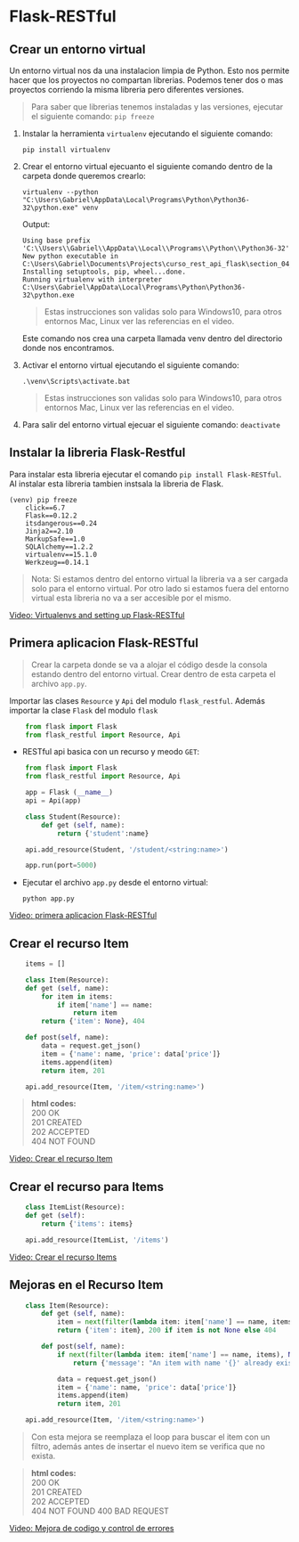 # Flask-RESTful

## Crear un entorno virtual

Un entorno virtual nos da una instalacion limpia de Python. Esto nos permite hacer que los proyectos no compartan librerias. Podemos tener dos o mas proyectos corriendo la misma libreria pero diferentes versiones.

> Para saber que librerias tenemos instaladas y las versiones, ejecutar el siguiente comando: ```pip freeze```

1. Instalar la herramienta ```virtualenv``` ejecutando el siguiente comando:

    ```pip install virtualenv```

2. Crear el entorno virtual ejecuanto el siguiente comando dentro de la carpeta donde queremos crearlo:

    ```virtualenv --python "C:\Users\Gabriel\AppData\Local\Programs\Python\Python36-32\python.exe" venv```

    Output:

    ```
    Using base prefix 'C:\\Users\\Gabriel\\AppData\\Local\\Programs\\Python\\Python36-32'
    New python executable in C:\Users\Gabriel\Documents\Projects\curso_rest_api_flask\section_04_Flask_Restful\venv\Scripts\python.exe
    Installing setuptools, pip, wheel...done.
    Running virtualenv with interpreter C:\Users\Gabriel\AppData\Local\Programs\Python\Python36-32\python.exe
    ```
    > Estas instrucciones son validas solo para Windows10, para otros entornos Mac, Linux ver las referencias en el video.

    Este comando nos crea una carpeta llamada venv dentro del directorio donde nos encontramos.

3. Activar el entorno virtual ejecutando el siguiente comando:  

    ```.\venv\Scripts\activate.bat```

    > Estas instrucciones son validas solo para Windows10, para otros entornos Mac, Linux ver las referencias en el video.

4. Para salir del entorno virtual ejecuar el siguiente comando: ```deactivate```

## Instalar la libreria Flask-Restful

Para instalar esta libreria ejecutar el comando ```pip install Flask-RESTful```. Al instalar esta libreria tambien instsala la libreria de Flask.

```
(venv) pip freeze
    click==6.7
    Flask==0.12.2
    itsdangerous==0.24
    Jinja2==2.10
    MarkupSafe==1.0
    SQLAlchemy==1.2.2
    virtualenv==15.1.0
    Werkzeug==0.14.1
```

>Nota: Si estamos dentro del entorno virtual la libreria va a ser cargada solo para el entorno virtual. Por otro lado si estamos fuera del entorno virtual esta libreria no va a ser accesible por el mismo.

[Video: Virtualenvs and setting up Flask-RESTful](https://www.udemy.com/rest-api-flask-and-python/learn/v4/t/lecture/5960148?start=0)

## Primera aplicacion Flask-RESTful

> Crear la carpeta donde se va a alojar el código desde la consola estando dentro del entorno virtual. Crear dentro de esta carpeta el archivo ```app.py```.

Importar las clases ```Resource``` y ```Api``` del modulo ```flask_restful```. Además importar la clase ```Flask``` del modulo ```flask```

```python
    from flask import Flask
    from flask_restful import Resource, Api
```

* RESTful api basica con un recurso y meodo ```GET```:  

```python
    from flask import Flask
    from flask_restful import Resource, Api

    app = Flask (__name__)
    api = Api(app)

    class Student(Resource):
        def get (self, name):
            return {'student':name}

    api.add_resource(Student, '/student/<string:name>')

    app.run(port=5000)
```

* Ejecutar el archivo ```app.py``` desde el entorno virtual:  

    ```python app.py```

[Video: primera aplicacion Flask-RESTful](https://www.udemy.com/rest-api-flask-and-python/learn/v4/t/lecture/5960152?start=0)

## Crear el recurso Item

```python
    items = []

    class Item(Resource):
    def get (self, name):
        for item in items:
            if item['name'] == name:
                return item
        return {'item': None}, 404

    def post(self, name):
        data = request.get_json()
        item = {'name': name, 'price': data['price']}
        items.append(item)
        return item, 201

    api.add_resource(Item, '/item/<string:name>')
```

> **html codes:**  
> 200 OK  
> 201 CREATED  
> 202 ACCEPTED  
> 404 NOT FOUND  

[Video: Crear el recurso Item](https://www.udemy.com/rest-api-flask-and-python/learn/v4/t/lecture/5960156?start=0)

## Crear el recurso para Items

```python
    class ItemList(Resource):
    def get (self):
        return {'items': items}

    api.add_resource(ItemList, '/items')
```

[Video: Crear el recurso Items](https://www.udemy.com/rest-api-flask-and-python/learn/v4/t/lecture/5960160?start=0)

## Mejoras en el Recurso Item

```python
    class Item(Resource):
        def get (self, name):
            item = next(filter(lambda item: item['name'] == name, items), None)
            return {'item': item}, 200 if item is not None else 404

        def post(self, name):
            if next(filter(lambda item: item['name'] == name, items), None) is not None:
                return {'message': "An item with name '{}' already exist".format(name)}, 400

            data = request.get_json()
            item = {'name': name, 'price': data['price']}
            items.append(item)
            return item, 201

    api.add_resource(Item, '/item/<string:name>')
```

> Con esta mejora se reemplaza el loop para buscar el item con un filtro, además antes de insertar el nuevo item se verifica que no exista.

> **html codes:**  
> 200 OK  
> 201 CREATED  
> 202 ACCEPTED  
> 404 NOT FOUND 
> 400 BAD REQUEST  

[Video: Mejora de codigo y control de errores](https://www.udemy.com/rest-api-flask-and-python/learn/v4/t/lecture/5960162?start=0)